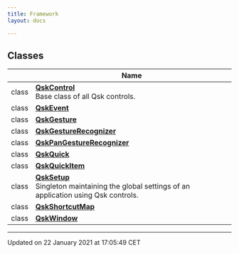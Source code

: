 ```yaml
---
title: Framework
layout: docs

---
```



## Classes

|                | Name           |
| -------------- | -------------- |
| class | **[QskControl](/docs/classes/class_qsk_control/)** <br>Base class of all Qsk controls.  |
| class | **[QskEvent](/docs/classes/class_qsk_event/)**  |
| class | **[QskGesture](/docs/classes/class_qsk_gesture/)**  |
| class | **[QskGestureRecognizer](/docs/classes/class_qsk_gesture_recognizer/)**  |
| class | **[QskPanGestureRecognizer](/docs/classes/class_qsk_pan_gesture_recognizer/)**  |
| class | **[QskQuick](/docs/classes/class_qsk_quick/)**  |
| class | **[QskQuickItem](/docs/classes/class_qsk_quick_item/)**  |
| class | **[QskSetup](/docs/classes/class_qsk_setup/)** <br>Singleton maintaining the global settings of an application using Qsk controls.  |
| class | **[QskShortcutMap](/docs/classes/class_qsk_shortcut_map/)**  |
| class | **[QskWindow](/docs/classes/class_qsk_window/)**  |






-------------------------------

Updated on 22 January 2021 at 17:05:49 CET